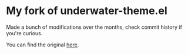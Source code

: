 # My fork of underwater-theme.el

Made a bunch of modifications over the months, check commit history if you're
curious.

You can find the original [here](https://github.com/jmdeldin/underwater-theme.el).

